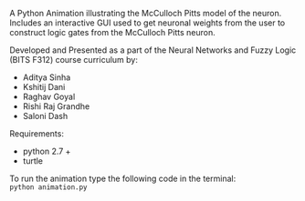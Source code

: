 A Python Animation illustrating the McCulloch Pitts model of the neuron. Includes an interactive GUI used to get neuronal weights from the user to construct logic gates from the McCulloch Pitts neuron.

Developed and Presented as a part of the Neural Networks and Fuzzy Logic (BITS F312) course curriculum by:
* Aditya Sinha
* Kshitij Dani
* Raghav Goyal
* Rishi Raj Grandhe
* Saloni Dash 

Requirements:
* python 2.7 +
* turtle

To run the animation type the following code in the terminal: </br>
`python animation.py`

 
